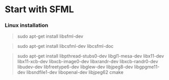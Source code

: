 # Start with SFML

### Linux installation
> sudo apt-get install libsfml-dev

> sudo apt-get install libcsfml-dev libcsfml-doc 

> sudo apt-get install libpthread-stubs0-dev libgl1-mesa-dev libx11-dev libx11-xcb-dev libxcb-image0-dev libxrandr-dev libxcb-randr0-dev libudev-dev libfreetype6-dev libglew-dev libjpeg8-dev libgpgme11-dev libsndfile1-dev libopenal-dev libjpeg62 cmake
